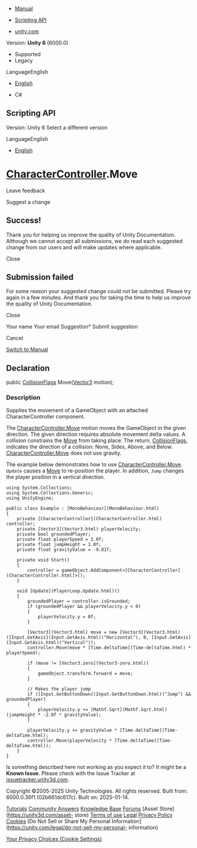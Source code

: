 [ ]()

  * [Manual](../Manual/index.html)
  * [Scripting API](../ScriptReference/index.html)

  * [unity.com](https://unity.com/)

Version: **Unity 6** (6000.0)

  * Supported
  * Legacy

LanguageEnglish

  * [English]()

  * C#

[ ](https://docs.unity3d.com)

## Scripting API

Version: Unity 6 Select a different version

LanguageEnglish

  * [English]()

#  [CharacterController](CharacterController.html).Move

Leave feedback

Suggest a change

## Success!

Thank you for helping us improve the quality of Unity Documentation. Although
we cannot accept all submissions, we do read each suggested change from our
users and will make updates where applicable.

Close

## Submission failed

For some reason your suggested change could not be submitted. Please <a>try
again</a> in a few minutes. And thank you for taking the time to help us
improve the quality of Unity Documentation.

Close

Your name Your email Suggestion* Submit suggestion

Cancel

[Switch to Manual](../Manual/class-CharacterController.html "Go to
CharacterController Component in the Manual")

## Declaration

public [CollisionFlags](CollisionFlags.html) Move([Vector3](Vector3.html)
motion);

### Description

Supplies the movement of a GameObject with an attached CharacterController
component.

The [CharacterController.Move](CharacterController.Move.html) motion moves the
GameObject in the given direction. The given direction requires absolute
movement delta values. A collision constrains the
[Move](CharacterController.Move.html) from taking place. The return,
[CollisionFlags](CollisionFlags.html), indicates the direction of a collision:
None, Sides, Above, and Below.
[CharacterController.Move](CharacterController.Move.html) does not use
gravity.  
  
The example below demonstrates how to use
[CharacterController.Move](CharacterController.Move.html). `Update` causes a
[Move](CharacterController.Move.html) to re-position the player. In addition,
`Jump` changes the player position in a vertical direction.

    
    
    using System.Collections;
    using System.Collections.Generic;
    using UnityEngine;  
      
    public class Example : [MonoBehaviour](MonoBehaviour.html)
    {
        private [CharacterController](CharacterController.html) controller;
        private [Vector3](Vector3.html) playerVelocity;
        private bool groundedPlayer;
        private float playerSpeed = 2.0f;
        private float jumpHeight = 1.0f;
        private float gravityValue = -9.81f;  
      
        private void Start()
        {
            controller = gameObject.AddComponent<[CharacterController](CharacterController.html)>();
        }  
      
        void [Update](PlayerLoop.Update.html)()
        {
            groundedPlayer = controller.isGrounded;
            if (groundedPlayer && playerVelocity.y < 0)
            {
                playerVelocity.y = 0f;
            }  
      
            [Vector3](Vector3.html) move = new [Vector3](Vector3.html)([Input.GetAxis](Input.GetAxis.html)("Horizontal"), 0, [Input.GetAxis](Input.GetAxis.html)("Vertical"));
            controller.Move(move * [Time.deltaTime](Time-deltaTime.html) * playerSpeed);  
      
            if (move != [Vector3.zero](Vector3-zero.html))
            {
                gameObject.transform.forward = move;
            }  
      
            // Makes the player jump
            if ([Input.GetButtonDown](Input.GetButtonDown.html)("Jump") && groundedPlayer)
            {
                playerVelocity.y += [Mathf.Sqrt](Mathf.Sqrt.html)(jumpHeight * -2.0f * gravityValue);
            }  
      
            playerVelocity.y += gravityValue * [Time.deltaTime](Time-deltaTime.html);
            controller.Move(playerVelocity * [Time.deltaTime](Time-deltaTime.html));
        }
    }
    

Is something described here not working as you expect it to? It might be a
**Known Issue**. Please check with the Issue Tracker at
[issuetracker.unity3d.com](https://issuetracker.unity3d.com).

Copyright ©2005-2025 Unity Technologies. All rights reserved. Built from:
6000.0.36f1 (02b661dc617c). Built on: 2025-01-14.

[Tutorials](https://unity3d.com/learn) [Community
Answers](https://answers.unity3d.com) [Knowledge
Base](https://support.unity3d.com/hc/en-us)
[Forums](https://forum.unity3d.com) [Asset Store](https://unity3d.com/asset-
store) [Terms of use](https://docs.unity3d.com/Manual/TermsOfUse.html)
[Legal](https://unity.com/legal) [Privacy
Policy](https://unity.com/legal/privacy-policy)
[Cookies](https://unity.com/legal/cookie-policy) [Do Not Sell or Share My
Personal Information](https://unity.com/legal/do-not-sell-my-personal-
information)

[Your Privacy Choices (Cookie Settings)](javascript:void\(0\);)

